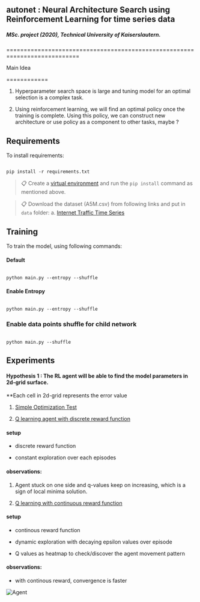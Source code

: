 
## autonet : Neural Architecture Search using Reinforcement Learning for time series data

##### MSc. project (2020), Technical University of Kaiserslautern.

===========================================================================

  

Main Idea

============

1. Hyperparameter search space is large and tuning model for an optimal selection is a complex task.

2. Using reinforcement learning, we will find an optimal policy once the training is complete. Using this policy, we can construct new architecture or use policy as a component to other tasks, maybe ?

 
## Requirements

  

To install requirements:

  

```setup

pip install -r requirements.txt

```

  

>📋 Create a [virtual environment](https://docs.python.org/3/tutorial/venv.html) and run the `pip install` command as mentioned above.

>📋 Download the dataset (A5M.csv) from following links and put in `data` folder:
a. [Internet Traffic Time Series](http://www3.dsi.uminho.pt/pcortez/data/itraffic.html)

  
  

## Training

  

To train the model, using following commands:

  

#### Default

  
  

```

python main.py --entropy --shuffle

```

#### Enable Entropy

  

```

python main.py --entropy --shuffle

```

  

### Enable data points shuffle for child network

  
  

```

python main.py --shuffle

```

  

## Experiments

  
  

#### Hypothesis 1 : The RL agent will be able to find the model parameters in 2d-grid surface.

  

**Each cell in 2d-grid represents the error value

  

1.  [Simple Optimization Test](https://github.com/sijanonly/autonet/blob/master/submissions/1.0-simple-optimization-test.ipynb)

2.  [Q learning agent with discrete reward function](https://github.com/sijanonly/autonet/blob/master/submissions/2.0-q-learning-and-agent-grid.ipynb)

  

#### setup

- discrete reward function

- constant exploration over each episodes

#### observations:

1. Agent stuck on one side and q-values keep on increasing, which is a sign of local minima solution.

  
3.  [Q learning with continuous reward function](https://github.com/sijanonly/autonet/blob/master/submissions/3.0-q-learning-and-countinous-reward-function.ipynb)

#### setup

- continous reward function

- dynamic exploration with decaying epsilon values over episode

- Q values as heatmap to check/discover the agent movement pattern

#### observations:

- with continous reward, convergence is faster

  

![Agent](images/agent.gif)
